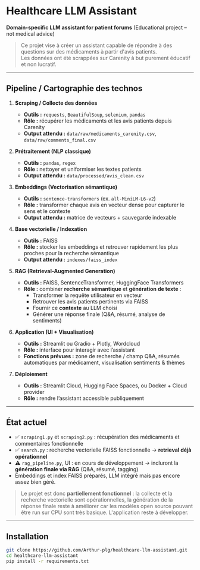 # Healthcare LLM Assistant

**Domain-specific LLM assistant for patient forums** (Educational project – not medical advice)

> Ce projet vise à créer un assistant capable de répondre à des questions sur des médicaments à partir d'avis patients.  
> Les données ont été scrappées sur Carenity à but purement éducatif et non lucratif.

---

## Pipeline / Cartographie des technos

1. **Scraping / Collecte des données**  
   - **Outils :** `requests`, `BeautifulSoup`, `selenium`, `pandas`  
   - **Rôle :** récupérer les médicaments et les avis patients depuis Carenity  
   - **Output attendu :** `data/raw/medicaments_carenity.csv`, `data/raw/comments_final.csv`  

2. **Prétraitement (NLP classique)**  
   - **Outils :** `pandas`, `regex`  
   - **Rôle :** nettoyer et uniformiser les textes patients  
   - **Output attendu :** `data/processed/avis_clean.csv`  

3. **Embeddings (Vectorisation sémantique)**  
   - **Outils :** `sentence-transformers` (ex. `all-MiniLM-L6-v2`)  
   - **Rôle :** transformer chaque avis en vecteur dense pour capturer le sens et le contexte  
   - **Output attendu :** matrice de vecteurs + sauvegarde indexable  

4. **Base vectorielle / Indexation**  
   - **Outils :** FAISS  
   - **Rôle :** stocker les embeddings et retrouver rapidement les plus proches pour la recherche sémantique  
   - **Output attendu :** `indexes/faiss_index`  

5. **RAG (Retrieval-Augmented Generation)**  
   - **Outils :** FAISS, SentenceTransformer, HuggingFace Transformers 
   - **Rôle :** combiner **recherche sémantique** et **génération de texte** :  
     - Transformer la requête utilisateur en vecteur  
     - Retrouver les avis patients pertinents via FAISS  
     - Fournir ce **contexte** au LLM choisi  
     - Générer une réponse finale (Q&A, résumé, analyse de sentiments)  

6. **Application (UI + Visualisation)**  
   - **Outils :** Streamlit ou Gradio + Plotly, Wordcloud  
   - **Rôle :** interface pour interagir avec l’assistant  
   - **Fonctions prévues :** zone de recherche / champ Q&A, résumés automatiques par médicament, visualisation sentiments & thèmes  

7. **Déploiement**  
   - **Outils :** Streamlit Cloud, Hugging Face Spaces, ou Docker + Cloud provider  
   - **Rôle :** rendre l’assistant accessible publiquement  

---

## État actuel

- ✅ `scraping1.py` et `scraping2.py` : récupération des médicaments et commentaires fonctionnelle  
- ✅ `search.py` : recherche vectorielle FAISS fonctionnelle → **retrieval déjà opérationnel**  
- ⚠️ `rag_pipeline.py`, UI : en cours de développement → incluront la **génération finale via RAG** (Q&A, résumé, tagging)  
- Embeddings et index FAISS préparés, LLM intégré mais pas encore assez bien géré. 

> Le projet est donc **partiellement fonctionnel** : la collecte et la recherche vectorielle sont opérationnelles, la génération de la réponse finale reste à améliorer car les modèles open source pouvant être run sur CPU sont très basique.
> L'application reste à développer.

---

## Installation

```bash
git clone https://github.com/Arthur-plg/healthcare-llm-assistant.git
cd healthcare-llm-assistant
pip install -r requirements.txt
